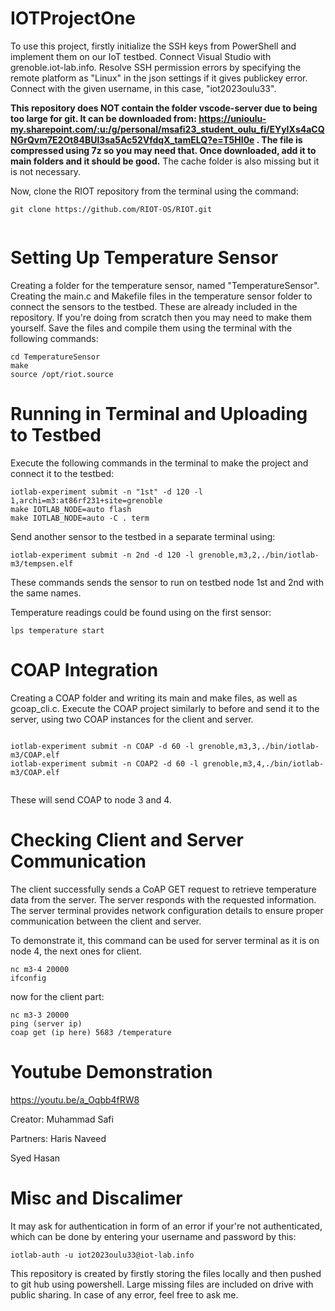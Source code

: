 # IOTProjectOne

To use this project, firstly initialize the SSH keys from PowerShell and implement them on our IoT testbed.
Connect Visual Studio with grenoble.iot-lab.info.
Resolve SSH permission errors by specifying the remote platform as "Linux" in the json settings if it gives publickey error.
Connect with the given username, in this case, "iot2023oulu33".

**This repository does NOT contain the folder vscode-server due to being too large for git. It can be downloaded from: https://unioulu-my.sharepoint.com/:u:/g/personal/msafi23_student_oulu_fi/EYyIXs4aCQNGrQvm7E2Ot84BUl3sa5Ac52VfdqX_tamELQ?e=T5HI0e . The file is compressed using 7z so you may need that. Once downloaded, add it to main folders and it should be good.**
The cache folder is also missing but it is not necessary.

Now, clone the RIOT repository from the terminal using the command:

```
git clone https://github.com/RIOT-OS/RIOT.git


```
# Setting Up Temperature Sensor
Creating a folder for the temperature sensor, named "TemperatureSensor".
Creating the main.c and Makefile files in the temperature sensor folder to connect the sensors to the testbed. These are already included in the repository. If you're doing from scratch then you may need to make them yourself.
Save the files and compile them using the terminal with the following commands:

```
cd TemperatureSensor
make
source /opt/riot.source

```

# Running in Terminal and Uploading to Testbed
Execute the following commands in the terminal to make the project and connect it to the testbed:


```
iotlab-experiment submit -n "1st" -d 120 -l 1,archi=m3:at86rf231+site=grenoble
make IOTLAB_NODE=auto flash
make IOTLAB_NODE=auto -C . term
```
Send another sensor to the testbed in a separate terminal using:

```
iotlab-experiment submit -n 2nd -d 120 -l grenoble,m3,2,./bin/iotlab-m3/tempsen.elf

```
These commands sends the sensor to run on testbed node 1st and 2nd with the same names.

Temperature readings could be found using on the first sensor: 

```
lps temperature start
```

# COAP Integration
Creating a COAP folder and writing its main and make files, as well as gcoap_cli.c.
Execute the COAP project similarly to before and send it to the server, using two COAP instances for the client and server.

```

iotlab-experiment submit -n COAP -d 60 -l grenoble,m3,3,./bin/iotlab-m3/COAP.elf
iotlab-experiment submit -n COAP2 -d 60 -l grenoble,m3,4,./bin/iotlab-m3/COAP.elf
   
```
These will send COAP to node 3 and 4.

# Checking Client and Server Communication
The client successfully sends a CoAP GET request to retrieve temperature data from the server.
The server responds with the requested information.
The server terminal provides network configuration details to ensure proper communication between the client and server. 

To demonstrate it, this command can be used for server terminal as it is on node 4, the next ones for client.
```
nc m3-4 20000
ifconfig
```

now for the client part:
```
nc m3-3 20000
ping (server ip)
coap get (ip here) 5683 /temperature
```
# Youtube Demonstration
https://youtu.be/a_Oqbb4fRW8

Creator: Muhammad Safi

Partners: Haris Naveed

Syed Hasan

# Misc and Discalimer
It may ask for authentication in form of an error if your're not authenticated, which can be done by entering your username and password by this:
```
iotlab-auth -u iot2023oulu33@iot-lab.info
```
This repository is created by firstly storing the files locally and then pushed to git hub using powershell. Large missing files are included on drive with public sharing. In case of any error, feel free to ask me.

